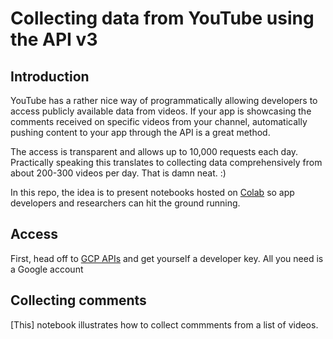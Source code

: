 # Collecting data from YouTube using the API v3

## Introduction

YouTube has a rather nice way of programmatically allowing developers to access publicly available data from videos. If your app is showcasing the comments received on specific videos from your channel, automatically pushing content to your app through the API is a great method. 

The access is transparent and allows up to 10,000 requests each day. Practically speaking this translates to collecting data comprehensively from about 200-300 videos per day. That is damn neat. :)

In this repo, the idea is to present notebooks hosted on [Colab](https://colab.research.google.com/notebooks/intro.ipynb#recent=true) so app developers and researchers can hit the ground running.

## Access

First, head off to [GCP APIs](https://console.cloud.google.com/apis/) and get yourself a developer key. All you need is a Google account

## Collecting comments

[This] notebook illustrates how to collect commments from a list of videos.

